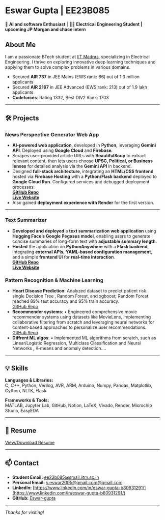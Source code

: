 # Eswar Gupta | EE23B085

🤖 **AI and software Enthusiast** | 🧑‍🔬 **Electrical Engineering Student | upcoming JP Morgan and chace intern** 

## About Me
I am a passionate BTech student at [IIT Madras](https://www.iitm.ac.in/), specializing in Electrical Engineering. I thrive on exploring innovative deep learning techniques and applying them to solve complex problems in various domains.

- Secured **AIR 737** in JEE Mains (EWS rank: 66) out of 1.3 million applicants
- Secured **AIR 2167** in JEE Advanced (EWS rank: 213) out of 1.9 lakh applicants
- **Codeforces**: Rating 1332, Best DIV2 Rank: 1703

---

## 🛠️ Projects

### **News Perspective Generator Web App**  
- **AI-powered web application**, developed in **Python**, leveraging **Gemini API**. Deployed using **Google Cloud** and **Firebase**.  
- Scrapes user-provided article URLs with **BeautifulSoup** to extract relevant content, then lets users choose **UPSC, Political, or Business lenses** for detailed analysis via the **Gemini API** in backend.  
- Designed **full-stack architecture**, integrating an **HTML/CSS frontend** hosted via **Firebase Hosting** with a **Python/Flask backend** deployed to **Google Cloud Run**. Configured services and debugged deployment processes.  
  [**GitHub Repo**](https://github.com/Eswar-gupta/AWS_News_Analyzer_Web_App)  
  [**Live Website**](https://aws-newsprespective-eswar-791771891862.us-central1.run.app/)  
- Also gained **deployment experience with Render** for the first version.  

---

### **Text Summarizer**  
- **Developed and deployed** a **text summarization web application** using **Hugging Face’s Google Pegasus model**, enabling users to generate concise summaries of long-form text with **adjustable summary length**.  
- **Hosted** the application on **PythonAnywhere** with a **Flask backend**, integrating **external APIs**, **YAML-based configuration management**, and a simple **frontend UI** for **real-time interaction**.  
  [**GitHub Repo**](https://github.com/Eswar-gupta/website_using_hugging_face_api_first_time)  
  [**Live Website**](https://eswargupta.pythonanywhere.com/)  


### Pattern Recognition & Machine Learning
  
- **Heart Disease Prediction**: Analyzed dataset to predict patient risk. single Decision Tree , Random Forest, and xgboost; Random Forest reached 89% test accuracy and 95% train accuracy.  
  [GitHub Repo](https://github.com/Eswar-gupta/Heart_diseases_dataset_ML_project)
- **Recommender systems**: •	Engineered comprehensive movie recommender systems using datasets like MovieLens, implementing collaborative filtering from scratch and leveraging neural networks for content-based approaches to personalize user recommendations.  
  [GitHub Repo](https://github.com/Eswar-gupta/Recommender-systems-ML-project)
- **Diffrent ML algos**: • Implemented ML algorithms from scratch, such as Linear/Logistic Regression, Multiclass Classification and Neural Networks , K-means and anomaly detection....  

---

## 💡 Skills

**Languages & Libraries:**  
C, C++, Python, Verilog, AVR, ARM, Arduino, Numpy, Pandas, Matplotlib, Cython, NLTK, Flask

**Frameworks & Tools:**  
MATLAB, Jupyter Lab, GitHub, Notion, LaTeX, Vivado, Render, Microchip Studio, EasyEDA

---

## 📄 Resume

[View/Download Resume](https://drive.google.com/file/d/1Kq8zb_h_CMvQjbtRb3aywMMW9luq0H0D/view?usp=drive_link) <!-- Replace # with actual resume link or embed if available -->

---

## 📫 Contact
- **Student Email:** [ee23b085@smail.iitm.ac.in](mailto:v.eswar2005@gmail.com)
- **Personal Email:** [v.eswar2005@gmail.com@gmail.com](mailto:v.eswar2005@gmail.com)
- **LinkedIn:** [https://www.linkedin.com/in/eswar-gupta-b80931291/](https://www.linkedin.com/in/eswar-gupta-b80931291/)
- **GitHub:** [Eswar-gupta](https://github.com/Eswar-gupta)

---

_Thanks for visiting!_
